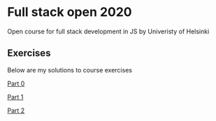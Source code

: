 # Full stack open 2020

Open course for full stack development in JS by Univeristy of Helsinki

## Exercises 

Below are my solutions to course exercises

[Part 0](./part0)

[Part 1](./part1)

[Part 2](./part2)